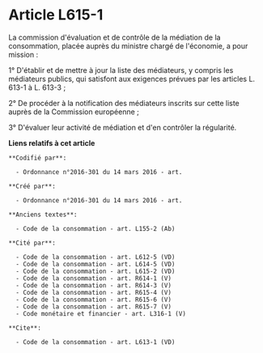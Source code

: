 # Article L615-1

La commission d'évaluation et de contrôle de la médiation de la consommation, placée auprès du ministre chargé de l'économie,
a pour mission : 

1° D'établir et de mettre à jour la liste des médiateurs, y compris les médiateurs publics, qui satisfont aux exigences
prévues par les articles L. 613-1 à L. 613-3 ; 

2° De procéder à la notification des médiateurs inscrits sur cette liste auprès de la Commission européenne ; 

3° D'évaluer leur activité de médiation et d'en contrôler la régularité.

**Liens relatifs à cet article**

	**Codifié par**:

	  - Ordonnance n°2016-301 du 14 mars 2016 - art.

	**Créé par**:

	  - Ordonnance n°2016-301 du 14 mars 2016 - art.

	**Anciens textes**:

	  - Code de la consommation - art. L155-2 (Ab)

	**Cité par**:

	  - Code de la consommation - art. L612-5 (VD)
	  - Code de la consommation - art. L614-5 (VD)
	  - Code de la consommation - art. L615-2 (VD)
	  - Code de la consommation - art. R614-1 (V)
	  - Code de la consommation - art. R614-3 (V)
	  - Code de la consommation - art. R615-4 (V)
	  - Code de la consommation - art. R615-6 (V)
	  - Code de la consommation - art. R615-7 (V)
	  - Code monétaire et financier - art. L316-1 (V)

	**Cite**:

	  - Code de la consommation - art. L613-1 (VD)
